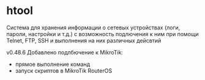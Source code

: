 # htool
Система для хранения информации о сетевых устройствах (логи, пароли, настройки и т.д.) с возможность подлючения к ним при помощи Telnet, FTP, SSH и выполнения на них различных дейсвтий

v0.48.6
Добавлено подлбючение к MikroTik:
- прямое выполнение команд
- запуск скриптов в MikroTik RouterOS
